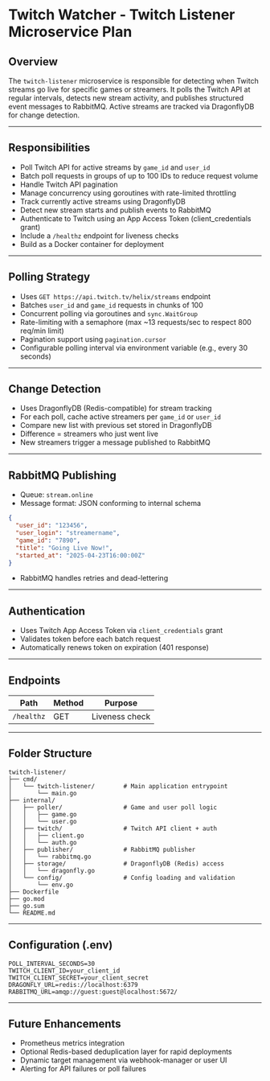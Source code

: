 # Twitch Watcher - Twitch Listener Microservice Plan

## Overview
The `twitch-listener` microservice is responsible for detecting when Twitch streams go live for specific games or streamers. It polls the Twitch API at regular intervals, detects new stream activity, and publishes structured event messages to RabbitMQ. Active streams are tracked via DragonflyDB for change detection.

---

## Responsibilities
- Poll Twitch API for active streams by `game_id` and `user_id`
- Batch poll requests in groups of up to 100 IDs to reduce request volume
- Handle Twitch API pagination
- Manage concurrency using goroutines with rate-limited throttling
- Track currently active streams using DragonflyDB
- Detect new stream starts and publish events to RabbitMQ
- Authenticate to Twitch using an App Access Token (client_credentials grant)
- Include a `/healthz` endpoint for liveness checks
- Build as a Docker container for deployment

---

## Polling Strategy
- Uses `GET https://api.twitch.tv/helix/streams` endpoint
- Batches `user_id` and `game_id` requests in chunks of 100
- Concurrent polling via goroutines and `sync.WaitGroup`
- Rate-limiting with a semaphore (max ~13 requests/sec to respect 800 req/min limit)
- Pagination support using `pagination.cursor`
- Configurable polling interval via environment variable (e.g., every 30 seconds)

---

## Change Detection
- Uses DragonflyDB (Redis-compatible) for stream tracking
- For each poll, cache active streamers per `game_id` or `user_id`
- Compare new list with previous set stored in DragonflyDB
- Difference = streamers who just went live
- New streamers trigger a message published to RabbitMQ

---

## RabbitMQ Publishing
- Queue: `stream.online`
- Message format: JSON conforming to internal schema
```json
{
  "user_id": "123456",
  "user_login": "streamername",
  "game_id": "7890",
  "title": "Going Live Now!",
  "started_at": "2025-04-23T16:00:00Z"
}
```
- RabbitMQ handles retries and dead-lettering

---

## Authentication
- Uses Twitch App Access Token via `client_credentials` grant
- Validates token before each batch request
- Automatically renews token on expiration (401 response)

---

## Endpoints
| Path       | Method | Purpose         |
|------------|--------|-----------------|
| `/healthz` | GET    | Liveness check  |

---

## Folder Structure
```
twitch-listener/
├── cmd/
│   └── twitch-listener/        # Main application entrypoint
│       └── main.go
├── internal/
│   ├── poller/                 # Game and user poll logic
│   │   ├── game.go
│   │   └── user.go
│   ├── twitch/                 # Twitch API client + auth
│   │   ├── client.go
│   │   └── auth.go
│   ├── publisher/              # RabbitMQ publisher
│   │   └── rabbitmq.go
│   ├── storage/                # DragonflyDB (Redis) access
│   │   └── dragonfly.go
│   └── config/                 # Config loading and validation
│       └── env.go
├── Dockerfile
├── go.mod
├── go.sum
└── README.md
```

---

## Configuration (.env)
```env
POLL_INTERVAL_SECONDS=30
TWITCH_CLIENT_ID=your_client_id
TWITCH_CLIENT_SECRET=your_client_secret
DRAGONFLY_URL=redis://localhost:6379
RABBITMQ_URL=amqp://guest:guest@localhost:5672/
```

---

## Future Enhancements
- Prometheus metrics integration
- Optional Redis-based deduplication layer for rapid deployments
- Dynamic target management via webhook-manager or user UI
- Alerting for API failures or poll failures

